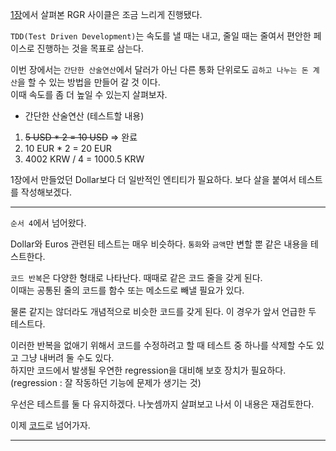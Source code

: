[1장](../1장)에서 살펴본 RGR 사이클은 조금 느리게 진행됐다. 

`TDD(Test Driven Development)`는 속도를 낼 때는 내고, 줄일 때는 줄여서 편안한 페이스로 진행하는 것을 목표로 삼는다. 

이번 장에서는 `간단한 산술연산`에서 달러가 아닌 다른 통화 단위로도 `곱하고 나누는 돈 계산`을 할 수 있는 방법을 만들어 갈 것 이다.  
이때 속도를 좀 더 높일 수 있는지 살펴보자.

- 간단한 산술연산 (테스트할 내용)
1. ~~5 USD * 2 = 10 USD~~ => 완료
2. 10 EUR * 2 = 20 EUR
3. 4002 KRW / 4 = 1000.5 KRW 

1장에서 만들었던 Dollar보다 더 일반적인 엔티티가 필요하다. 보다 살을 붙여서 테스트를 작성해보겠다. 

****

`순서 4`에서 넘어왔다. 

Dollar와 Euros 관련된 테스트는 매우 비슷하다. `통화`와 `금액`만 변할 뿐 같은 내용을 테스트한다. 

`코드 반복`은 다양한 형태로 나타난다. 때때로 같은 코드 줄을 갖게 된다.  
이때는 공통된 줄의 코드를 함수 또는 메소드로 빼낼 필요가 있다. 

물론 같지는 않더라도 개념적으로 비슷한 코드를 갖게 된다. 이 경우가 앞서 언급한 두 테스트다. 

이러한 반복을 없애기 위해서 코드를 수정하려고 할 때 테스트 중 하나를 삭제할 수도 있고 그냥 내버려 둘 수도 있다.  
하지만 코드에서 발생될 우연한 regression을 대비해 보호 장치가 필요하다. (regression : 잘 작동하던 기능에 문제가 생기는 것)

우선은 테스트를 둘 다 유지하겠다. 나눗셈까지 살펴보고 나서 이 내용은 재검토한다. 

이제 [코드](./test_money.py)로 넘어가자.

****